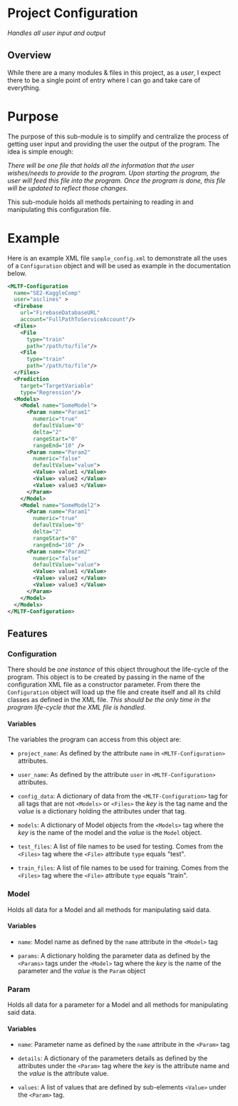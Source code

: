# Project Configuration
_Handles all user input and output_

## Overview
While there are a many modules & files in this project, as a _user_, I expect there to be a single point of entry where I can go and take care of everything.
# Purpose
The purpose of this sub-module is to simplify and centralize the process of getting user input and providing the user the output of the program. The idea is simple enough:

_There will be one file that holds all the information that the user wishes/needs to provide to the program. Upon starting the program, the user will feed this file into the program. Once the program is done, this file will be updated to reflect those changes._

This sub-module holds all methods pertaining to reading in and manipulating this configuration file.
# Example
Here is an example XML file `sample_config.xml` to demonstrate all the uses of a `Configuration` object and will be used as example in the documentation below.
```XML
<MLTF-Configuration
  name="SE2-KaggleComp"
  user="asclines" >
  <Firebase
    url="FirebaseDatabaseURL"
    account="FullPathToServiceAccount"/>
  <Files>
    <File
      type="train"
      path="/path/to/file"/>
    <File
      type="train"
      path="/path/to/file"/>
  </Files>
  <Prediction
    target="TargetVariable"
    type="Regression"/>
  <Models>
    <Model name="SomeModel">
      <Param name="Param1"
        numeric="true"
        defaultValue="0"
        delta="2"
        rangeStart="0"
        rangeEnd="10" />
      <Param name="Param2"
        numeric="false"
        defaultValue="value">
        <Value> value1 </Value>
        <Value> value2 </Value>
        <Value> value3 </Value>
      </Param>
    </Model>
    <Model name="SomeModel2">
      <Param name="Param1"
        numeric="true"
        defaultValue="0"
        delta="2"
        rangeStart="0"
        rangeEnd="10" />
      <Param name="Param2"
        numeric="false"
        defaultValue="value">
        <Value> value1 </Value>
        <Value> value2 </Value>
        <Value> value3 </Value>
      </Param>
    </Model>
  </Models>
</MLTF-Configuration>
```
## Features
### Configuration
There should be _one instance_ of this object throughout the life-cycle of the program.
This object is to be created by passing in the name of the configuration XML file as a constructor parameter. From there the `Configuration` object will load up the file and create itself and all its child classes as defined in the XML file. _This should be the only time in the program life-cycle that the XML file is handled._
#### Variables
The variables the program can access from this object are:
- `project_name`: As defined by the attribute `name` in `<MLTF-Configuration>` attributes.

- `user_name`: As defined by the attribute `user` in `<MLTF-Configuration>` attributes.

- `config_data`: A dictionary of data from the `<MLTF-Configuration>` tag for all tags that are not `<Models>` or `<Files>` the _key_ is the tag name and the _value_ is a dictionary holding the attributes under that tag.

- `models`: A dictionary of Model objects from the `<Models>` tag where the _key_ is the name of the model and the _value_ is the `Model` object.

- `test_files`: A list of file names to be used for testing. Comes from the `<Files>` tag where the `<File>` attribute `type` equals "test".


- `train_files`: A list of file names to be used for training. Comes from the `<Files>` tag where the `<File>` attribute `type` equals "train".


### Model
Holds all data for a Model and all methods for manipulating said data.
#### Variables
- `name`: Model name as defined by the `name` attribute in the `<Model>` tag

- `params`: A dictionary holding the parameter data as defined by the `<Params>` tags under the `<Model>` tag where the _key_ is the name of the parameter and the _value_ is the `Param` object


### Param
Holds all data for a parameter for a Model and all methods for manipulating said data.
#### Variables
- `name`: Parameter name as defined by the `name` attribute in the `<Param>` tag

- `details`: A dictionary of the parameters details as defined by the attributes under the `<Param>` tag where the _key_ is the attribute name and the _value_ is the attribute value.

- `values`: A list of values that are defined by sub-elements `<Value>` under the `<Param>` tag.

